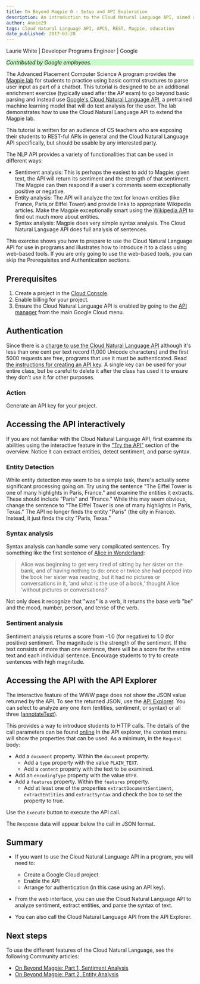 ```yaml
---
title: On Beyond Magpie 0 - Setup and API Exploration
description: An introduction to the Cloud Natural Language API, aimed at Advanced Placement Computer Science classes who have worked on the Magpie lab, but suitable for most people starting with the Cloud Natural Language API. Demonstrates how to access the Cloud Natural Language API interactively and create credentials for use with later tutorials in this sequence.
author: Annie29
tags: Cloud Natural Language API, APCS, REST, Magpie, education
date_published: 2017-03-28
---
```


Laurie White | Developer Programs Engineer | Google

<p style="background-color:#CAFACA;"><i>Contributed by Google employees.</i></p>

The Advanced Placement Computer Science A program provides
the [Magpie lab](http://media.collegeboard.com/digitalServices/pdf/ap/ap-compscia-magpie-lab-student-guide.pdf) for students to practice using basic control structures to parse user input as part of a chatbot. This tutorial is designed to be an additional enrichment exercise (typically used after the AP exam) to go beyond  basic parsing and instead use [Google's Cloud Natural Language API][nlp], a pretrained machine learning model that will do text analysis for the user. The lab demonstrates how to use the Cloud Natural Language API to extend the Magpie lab.

This tutorial is written for an audience of CS teachers who are exposing their students to REST-ful APIs in general and the Cloud Natural Language API specifically, but should be usable by any interested party.

The NLP API provides a variety of functionalities that can be used in different ways:

* Sentiment analysis:  This is perhaps the easiest to add to Magpie: given text, the API will return its sentiment and the strength of that sentiment. The Magpie can then respond if a user's comments seem exceptionally positive or negative.
* Entity analysis: The API will analyze the text for known entities (like France, Paris,or Eiffel Tower) and provide links to appropriate Wikipedia articles. Make the Magpie exceptionally smart using the [Wikipedia API](https://www.mediawiki.org/wiki/API:Main_page) to find out much more about entities.
* Syntax analysis: Magpie does very simple syntax analysis. The Cloud Natural Language API does full analysis of sentences.

This exercise shows you how to prepare to use the Cloud Natural Language API for use in programs and illustrates how to introduce it to a class using web-based tools. If you are only going to use the web-based tools, you can skip the Prerequisites and Authentication sections.


## Prerequisites

1. Create a project in the [Cloud Console][console].
1. Enable billing for your project.
1. Ensure the Cloud Natural Language API is enabled by going to the [API manager][manager] from
the main Google Cloud menu.

## Authentication

Since there is a [charge to use the Cloud Natural Language API][pricing] although it's less
than one cent per text record (1,000 Unicode characters) and the first 5000 requests are free, programs that use
it must be authenticated. Read [the instructions for creating an API key][auth]. A single key can be used for your entire class, but be careful to delete it after the class has used it to ensure they don't use it for other purposes.


### Action

Generate an API key for your project.

## Accessing the API interactively

If you are not familiar with the Cloud Natural Language API, first examine its abilities using the interactive feature in the ["Try the API"][nlp] section of the overview. Notice it can extract entities, detect sentiment, and parse syntax.

### Entity Detection

While entity detection may seem to be a simple task, there's actually some significant processing going on. Try using the sentence "The Eiffel Tower is one of many highlights in Paris, France." and examine the entities it extracts. These should include "Paris" and "France." While this may seem obvious, change the sentence to "The Eiffel Tower is one of many highlights in Paris, Texas." The API no longer finds the entity "Paris" (the city in France). Instead, it just finds the city "Paris, Texas."

### Syntax analysis
Syntax analysis can handle some very complicated sentences. Try something like the first sentence of [Alice in Wonderland][alice]:
>Alice was beginning to get very tired of sitting by her sister on the bank, and of having nothing to do: once or twice she had peeped into the book her sister was reading, but it had no pictures or conversations in it, ‘and what is the use of a book,’ thought Alice ‘without pictures or conversations?’

Not only does it recognize that "was" is a verb, it returns the base verb "be" and the mood, number, person, and tense of the verb.

### Sentiment analysis
Sentiment analysis returns a score from -1.0 (for negative) to 1.0 (for positive) sentiment. The magnitude is the strength of the sentiment. If the text consists of more than one sentence, there will be a score for the entire text and each individual sentence. Encourage students to try to create sentences with high magnitude.

## Accessing the API with the API Explorer

The interactive feature of the WWW page does not show the JSON value returned by the API. To see the returned JSON, use the [API Explorer][explorer]. You can select to analyze any one item (entities, sentiment, or syntax) or all three ([annotateText][annotate]).

This provides a way to introduce students to HTTP calls. The details of the call parameters can be found [online][annotateapi]
In the API explorer, the context menu will show the properties that can be used. As a minimum, in the `Request` body:

* Add a `document` property. Within the `document` property.
  * Add a `type` property with the value  `PLAIN_TEXT`.
  * Add a `content` property with the text to be examined.
* Add an `encodingType` property with the value `UTF8`.
* Add a `features` property. Within the `features` property.
  * Add at least one of the properties `extractDocumentSentiment`, `extractEntities` and `extractSyntax` and check the box to set the property to true.

Use the `Execute` button to execute the API call.

The `Response` data will appear below the call in JSON format.

## Summary

* If you want to use the Cloud Natural Language API in a program, you will need to:

  * Create a Google Cloud project.
  * Enable the API
  * Arrange for authentication (in this case using an API key).

* From the web interface, you can use the Cloud Natural Language API to analyze sentiment, extract entities, and parse the syntax of text.
* You can also call the Cloud Natural Language API from the API Explorer.

## Next steps

To use the different features of the Cloud Natural Language, see the following Community articles:
* [On Beyond Magpie: Part 1, Sentiment Analysis][magpie1]
* [On Beyond Magpie: Part 2, Entity Analysis][magpie2]


[alice]:https://www.gutenberg.org/files/11/11-h/11-h.htm
[annotate]:https://apis-explorer.appspot.com/apis-explorer/#search/natural/language/v1/language.documents.annotateText
[annotateapi]:https://cloud.google.com/natural-language/docs/reference/rest/v1beta1/documents/annotateText
[auth]:https://cloud.google.com/natural-language/docs/common/auth
[console]:https://console.cloud.google.com/
[explorer]:https://apis-explorer.appspot.com/apis-explorer/#search/natural/language/v1/
[magpie1]:https://cloud.google.com/community/tutorials/on-beyond-magpie1
[magpie2]:https://cloud.google.com/community/tutorials/on-beyond-magpie2
[manager]:https://console.cloud.google.com/apis/
[nlp]:https://cloud.google.com/natural-language/
[pricing]: https://cloud.google.com/natural-language/pricing


